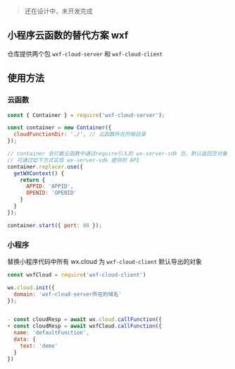 > 还在设计中，未开发完成

## 小程序云函数的替代方案 wxf

仓库提供两个包 `wxf-cloud-server` 和 `wxf-cloud-client` 

## 使用方法

### 云函数

``` javascript 
const { Container } = require('wxf-cloud-server');

const container = new Container({
  cloudFunctionDir: './', // 云函数所在的根目录
});

// container 会拦截云函数中通过require引入的 wx-server-sdk 包，默认返回空对象
// 可通过如下方式实现 wx-server-sdk 提供的 API
container.replacer.use({
  getWXContext() {
    return { 
      APPID: 'APPID',
      OPENID: 'OPENID'
    }
  }
});

container.start({ port: 80 });
```


### 小程序
替换小程序代码中所有 wx.cloud 为 `wxf-cloud-client` 默认导出的对象

``` javascript 
const wxfCloud = require('wxf-cloud-client')

wx.cloud.init({
  domain: 'wxf-cloud-server所在的域名'
});


- const cloudResp = await wx.cloud.callFunction({
+ const cloudResp = await wxfCloud.callFunction({
  name: 'defaultFunction',
  data: {
    text: 'demo'
  }
}) 
```
